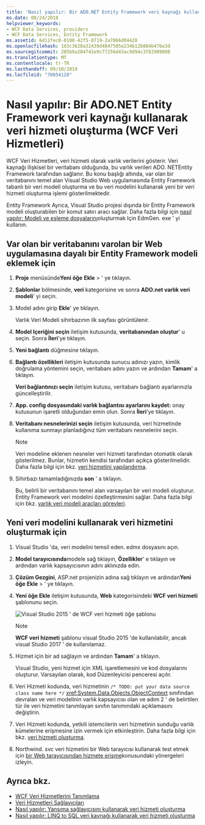 ```yaml
---
title: 'Nasıl yapılır: Bir ADO.NET Entity Framework veri kaynağı kullanarak veri hizmeti oluşturma (WCF Veri Hizmetleri)'
ms.date: 08/24/2018
helpviewer_keywords:
- WCF Data Services, providers
- WCF Data Services, Entity Framework
ms.assetid: 6d11fec8-0108-42f5-8719-2a7866d04428
ms.openlocfilehash: 1d3c3628a32439d4847505e234b12b084b47ba3d
ms.sourcegitcommit: 205b9a204742e9c77256d43ac9d94c3f82909808
ms.translationtype: MT
ms.contentlocale: tr-TR
ms.lasthandoff: 09/10/2019
ms.locfileid: "70854128"
---
```

# <a name="how-to-create-a-data-service-using-an-adonet-entity-framework-data-source-wcf-data-services"></a>Nasıl yapılır: Bir ADO.NET Entity Framework veri kaynağı kullanarak veri hizmeti oluşturma (WCF Veri Hizmetleri)

WCF Veri Hizmetleri, veri hizmeti olarak varlık verilerini gösterir. Veri kaynağı ilişkisel bir veritabanı olduğunda, bu varlık verileri ADO. NETEntity Framework tarafından sağlanır. Bu konu başlığı altında, var olan bir veritabanını temel alan Visual Studio Web uygulamasında Entity Framework tabanlı bir veri modeli oluşturma ve bu veri modelini kullanarak yeni bir veri hizmeti oluşturma işlemi gösterilmektedir.

Entity Framework Ayrıca, Visual Studio projesi dışında bir Entity Framework modeli oluşturabilen bir komut satırı aracı sağlar. Daha fazla bilgi için [nasıl yapılır: Modeli ve eşleme dosyalarını](../adonet/ef/how-to-use-edmgen-exe-to-generate-the-model-and-mapping-files.md)oluşturmak Için EdmGen. exe ' yi kullanın.

## <a name="to-add-an-entity-framework-model-that-is-based-on-an-existing-database-to-an-existing-web-application"></a>Var olan bir veritabanını varolan bir Web uygulamasına dayalı bir Entity Framework modeli eklemek için

1. **Proje** menüsünde**Yeni öğe** **Ekle** > ' ye tıklayın.

2. **Şablonlar** bölmesinde, **veri** kategorisine ve sonra **ADO.net varlık veri modeli**' yi seçin.

3. Model adını girip **Ekle**' ye tıklayın.

     Varlık Veri Modeli sihirbazının ilk sayfası görüntülenir.

4. **Model Içeriğini seçin** iletişim kutusunda, **veritabanından oluştur**' u seçin. Sonra **İleri**'ye tıklayın.

5. **Yeni bağlantı** düğmesine tıklayın.

6. **Bağlantı özellikleri** iletişim kutusunda sunucu adınızı yazın, kimlik doğrulama yöntemini seçin, veritabanı adını yazın ve ardından **Tamam**' a tıklayın.

     **Veri bağlantınızı seçin** iletişim kutusu, veritabanı bağlantı ayarlarınızla güncelleştirilir.

7. **App. config dosyasındaki varlık bağlantısı ayarlarını kaydet:** onay kutusunun işaretli olduğundan emin olun. Sonra **İleri**'ye tıklayın.

8. **Veritabanı nesnelerinizi seçin** iletişim kutusunda, veri hizmetinde kullanıma sunmayı planladığınız tüm veritabanı nesnelerini seçin.

    > [!NOTE]
    > Veri modeline eklenen nesneler veri hizmeti tarafından otomatik olarak gösterilmez. Bunlar, hizmetin kendisi tarafından açıkça gösterilmelidir. Daha fazla bilgi için bkz. [veri hizmetini yapılandırma](configuring-the-data-service-wcf-data-services.md).

9. Sihirbazı tamamladığınızda **son** ' a tıklayın.

     Bu, belirli bir veritabanını temel alan varsayılan bir veri modeli oluşturur. Entity Framework veri modelini özelleştirmesini sağlar. Daha fazla bilgi için bkz. [varlık veri modeli araçları görevleri](https://docs.microsoft.com/previous-versions/dotnet/netframework-4.0/bb738480(v=vs.100)).

## <a name="to-create-the-data-service-by-using-the-new-data-model"></a>Yeni veri modelini kullanarak veri hizmetini oluşturmak için

1. Visual Studio 'da, veri modelini temsil eden. edmx dosyasını açın.

2. **Model tarayıcısında**modele sağ tıklayın, **Özellikler**' e tıklayın ve ardından varlık kapsayıcısının adını aklınızda edin.

3. **Çözüm Gezgini**, ASP.net projenizin adına sağ tıklayın ve ardından**Yeni öğe** **Ekle** > ' ye tıklayın.

4. **Yeni öğe Ekle** iletişim kutusunda, **Web** kategorisindeki **WCF veri hizmeti** şablonunu seçin.

   ![Visual Studio 2015 ' de WCF veri hizmeti öğe şablonu](media/wcf-data-service-item-template.png)

   > [!NOTE]
   > **WCF veri hizmeti** şablonu visual Studio 2015 'de kullanılabilir, ancak visual Studio 2017 ' de kullanılamaz.

5. Hizmet için bir ad sağlayın ve ardından **Tamam**' a tıklayın.

     Visual Studio, yeni hizmet için XML işaretlemesini ve kod dosyalarını oluşturur. Varsayılan olarak, kod Düzenleyicisi penceresi açılır.

6. Veri Hizmeti kodunda, veri hizmetinin `/* TODO: put your data source class name here */` <xref:System.Data.Objects.ObjectContext> sınıfından devralan ve veri modelinin varlık kapsayıcısı olan ve adım 2 ' de belirtilen tür ile veri hizmetini tanımlayan sınıfın tanımındaki açıklamasını değiştirin.

7. Veri Hizmeti kodunda, yetkili istemcilerin veri hizmetinin sunduğu varlık kümelerine erişmesine izin vermek için etkinleştirin. Daha fazla bilgi için bkz. [veri hizmeti oluşturma](creating-the-data-service.md).

8. Northwind. svc veri hizmetini bir Web tarayıcısı kullanarak test etmek için [bir Web tarayıcısından hizmete erişme](accessing-the-service-from-a-web-browser-wcf-data-services-quickstart.md)konusundaki yönergeleri izleyin.

## <a name="see-also"></a>Ayrıca bkz.

- [WCF Veri Hizmetlerini Tanımlama](defining-wcf-data-services.md)
- [Veri Hizmetleri Sağlayıcıları](data-services-providers-wcf-data-services.md)
- [Nasıl yapılır: Yansıma sağlayıcısını kullanarak veri hizmeti oluşturma](create-a-data-service-using-rp-wcf-data-services.md)
- [Nasıl yapılır: LINQ to SQL veri kaynağı kullanarak veri hizmeti oluşturma](create-a-data-service-using-linq-to-sql-wcf.md)
